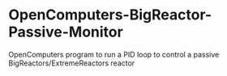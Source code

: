 # OpenComputers-BigReactor-Passive-Monitor
 OpenComputers program to run a PID loop to control a passive BigReactors/ExtremeReactors reactor

